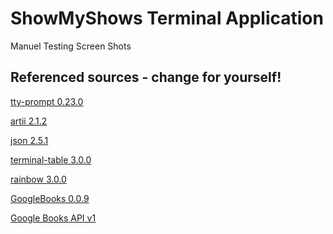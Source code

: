 # ShowMyShows Terminal Application

<!-- Welcome  -->

<!--     1. Github Source Code Repo  -->

<!---
        2. Software Development Plan ( 300 - 500 words )

        2.1 Purpose 

        2.2 Problems to solve 

        2.3 Target Audience 
-->

<!-- 3. Features ( 300 Words / 100 words per feature) -->

<!-- Three Features -->

<!-- 4. User Interaction and Experience -->

<!-- List of all tty and gems -->

<!-- 5. Control Flow Diagram -->

<!-- 6. Implementation Plan -->

<!-- Trello Board for Project Management -->

<!-- Trello Board Screenshots -->

<!-- 7. Manuel Testing Procedure -->

Manuel Testing Screen Shots




## Referenced sources -  change for yourself!

[tty-prompt 0.23.0](https://rubygems.org/gems/tty-prompt)

[artii 2.1.2](https://rubygems.org/gems/artii/versions/2.1.2)

[json 2.5.1](https://rubygems.org/gems/json/versions/2.5.1)

[terminal-table 3.0.0](https://rubygems.org/gems/terminal-table)

[rainbow 3.0.0](https://rubygems.org/gems/rainbow)

[GoogleBooks 0.0.9](https://rubygems.org/gems/googlebooks)

[Google Books API v1](https://developers.google.com/books/docs/overview)

